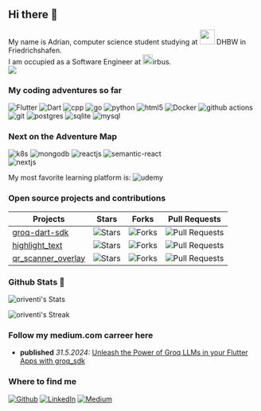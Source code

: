 ## Hi there 👋 

My name is Adrian, computer science student studying at <img src="https://www.karlsruhe.dhbw.de/typo3conf/ext/dhbw_core/Resources/Public/Images/DHBW_logo_clean.png" width="30"/> DHBW in Friedrichshafen.<br/> 
I am occupied as a Software Engineer at <img src="https://companieslogo.com/img/orig/AIR.PA-9f3a3975.png?t=1633337949" width="20"/>irbus. <br/>
<img src="https://visitor-badge.laobi.icu/badge?page_id=oriventi"/>

### My coding adventures so far
<p>
  <img alt="Flutter" src="https://img.shields.io/badge/Flutter-02569B?style=for-the-badge&logo=flutter&logoColor=white"/>
  <img alt="Dart" src="https://img.shields.io/badge/Dart-0175C2?style=for-the-badge&logo=dart&logoColor=white"/>
  <img alt="cpp" src="https://img.shields.io/badge/C%2B%2B-00599C?style=for-the-badge&logo=c%2B%2B&logoColor=white"/>
  <img alt="go" src="https://img.shields.io/badge/Go-00ADD8?style=for-the-badge&logo=go&logoColor=white"/>
  <img alt="python" src="https://img.shields.io/badge/Python-FFD43B?style=for-the-badge&logo=python&logoColor=blue"/>
  <img alt="html5" src="https://img.shields.io/badge/-HTML5-E34F26?style=for-the-badge&logo=html5&logoColor=white" /> 
  <img alt="Docker" src="https://img.shields.io/badge/-Docker-46a2f1?style=for-the-badge&logo=docker&logoColor=white" />
  <img alt="github actions" src="https://img.shields.io/badge/-Github_Actions-2088FF?style=for-the-badge&logo=github-actions&logoColor=white" />
  <img alt="git" src="https://img.shields.io/badge/-Git-F05032?style=for-the-badge&logo=git&logoColor=white" /> 
  <img alt="postgres" src="https://img.shields.io/badge/PostgreSQL-316192?style=for-the-badge&logo=postgresql&logoColor=white"/>
  <img alt="sqlite" src="https://img.shields.io/badge/Sqlite-003B57?style=for-the-badge&logo=sqlite&logoColor=white"/>
  <img alt="mysql" src="https://img.shields.io/badge/MySQL-005C84?style=for-the-badge&logo=mysql&logoColor=white"/>
</p>

### Next on the Adventure Map
<p>
  <img alt="k8s" src="https://img.shields.io/badge/kubernetes-326ce5.svg?&style=for-the-badge&logo=kubernetes&logoColor=white"/>
  <img alt="mongodb" src="https://img.shields.io/badge/MongoDB-4EA94B?style=for-the-badge&logo=mongodb&logoColor=white"/>
  <img alt="reactjs" src="https://img.shields.io/badge/React-20232A?style=for-the-badge&logo=react&logoColor=61DAFB"/>
  <img alt="semantic-react" src="https://img.shields.io/badge/semantic%20ui%20react-35BDB2?style=for-the-badge&logo=semanticuireact&logoColor=white"/> <br/>
  <img alt="nextjs" src="https://img.shields.io/badge/next%20js-000000?style=for-the-badge&logo=nextdotjs&logoColor=white"/>
</p>

My most favorite learning platform is: <img alt="udemy" src="https://img.shields.io/badge/Udemy-EC5252?style=for-the-badge&logo=Udemy&logoColor=white"/>

### Open source projects and contributions
|Projects|Stars|Forks|Pull Requests|
|--------|:---:|:---:|:-----------:|
|<a href="https://github.com/oriventi/groq-dart-sdk">groq-dart-sdk</a>|<img alt="Stars" src="https://img.shields.io/github/stars/oriventi/groq-dart-sdk?style=flat-square&labelColor=343b41"/>|<img alt="Forks" src="https://img.shields.io/github/forks/oriventi/groq-dart-sdk?style=flat-square&labelColor=343b41"/>|<img alt="Pull Requests" src="https://img.shields.io/github/issues-pr/oriventi/groq-dart-sdk?style=flat-square&labelColor=343b41"/>|
|<a href="https://github.com/desconexo/highlight_text">highlight_text</a>|<img alt="Stars" src="https://img.shields.io/github/stars/desconexo/highlight_text?style=flat-square&labelColor=343b41"/>|<img alt="Forks" src="https://img.shields.io/github/forks/desconexo/highlight_text?style=flat-square&labelColor=343b41"/>|<img alt="Pull Requests" src="https://img.shields.io/github/issues-pr/desconexo/highlight_text?style=flat-square&labelColor=343b41"/>|
|<a href="https://github.com/Govind-S-B/qr_scanner_overlay">qr_scanner_overlay</a>|<img alt="Stars" src="https://img.shields.io/github/stars/Govind-S-B/qr_scanner_overlay?style=flat-square&labelColor=343b41"/>|<img alt="Forks" src="https://img.shields.io/github/forks/Govind-S-B/qr_scanner_overlay?style=flat-square&labelColor=343b41"/>|<img alt="Pull Requests" src="https://img.shields.io/github/issues-pr/Govind-S-B/qr_scanner_overlay?style=flat-square&labelColor=343b41"/>|

### Github Stats 🚀
![oriventi's Stats](https://github-readme-stats.vercel.app/api?username=oriventi&theme=vue-dark&show_icons=true&hide_border=true&count_private=true)

![oriventi's Streak](https://github-readme-streak-stats.herokuapp.com/?user=oriventi&theme=vue-dark&hide_border=true)

### Follow my medium.com carreer here

-  **published** *31.5.2024:*  <a href="https://medium.com/@oriventi.privat/unleash-the-power-of-groq-llms-in-your-flutter-apps-with-groq-sdk-5ce052bb17a7">Unleash the Power of Groq LLMs in your Flutter Apps with groq_sdk</a>

### Where to find me
<a href="https://github.com/oriventi" target="_blank"><img alt="Github" src="https://img.shields.io/badge/GitHub-%2312100E.svg?&style=for-the-badge&logo=Github&logoColor=white" /></a> <a href="https://www.linkedin.com/in/adrian-hillebrand-744014255/" target="_blank"><img alt="LinkedIn" src="https://img.shields.io/badge/linkedin-%230077B5.svg?&style=for-the-badge&logo=linkedin&logoColor=white" /></a> <a href="https://medium.com/@oriventi.privat" target="_blank"><img alt="Medium" src="https://img.shields.io/badge/medium-%2312100E.svg?&style=for-the-badge&logo=medium&logoColor=white" /></a>

